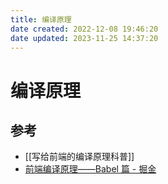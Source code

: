 ```yaml
---
title: 编译原理
date created: 2022-12-08 19:46:20
date updated: 2023-11-25 14:37:20
---
```


# 编译原理

## 参考

- [[写给前端的编译原理科普]]
- [前端编译原理——Babel 篇 - 掘金](https://juejin.cn/post/7200366809409159205)

